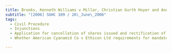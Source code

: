 ```yaml
---
title: Brooks, Kenneth Williams v Millar, Christian Gurth Hoyer and Another 
subtitle: "[2006] SGHC 109 / 26\_June\_2006"
tags:
  - Civil Procedure
  - Injunctions
  - Application for cancellation of shares issued and rectification of share register
  - Whether American Cyanamid Co v Ethicon Ltd requirements for mandatory injunction satisfied

---
```


